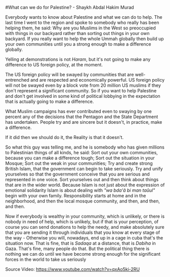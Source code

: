 #What can we do for Palestine? - Shaykh Abdal Hakim Murad

Everybody wants to know about Palestine and what we can do to help.
The last time I went to the region and spoke to somebody who really has been helping them, he said: Why are you Muslims in the West so preoccupied with things in our backyard rather than sorting out things in your own backyard. If you really want to help the whole Ummah globally then build up your own communities until you a strong enough to make a difference globally.

Yelling at demonstrations is not *Haram*, but it's not going to make any difference to US foreign policy, at the moment.

The US foreign policy will be swayed by communities that are well-entrenched and are respected and economically powerful. US foreign policy will not be swayed even by a block vote from 20 million US muslims if they don't represent a significant community. So if you want to help Palestine and don't get involved in some kind of political lobbying in the expectation that is actually going to make a difference.

What Muslim campaigns has ever contributed even to swaying by one percent any of the decisions that the Pentagon and the State Department has undertaken. People try and are sincere but it doesn't, in practice, make a difference. 

If it did then we should do it, the Reality is that it doesn't.

So what this guy was telling me, and he is somebody who has given millions to Palestinian things of all kinds, he said: Sort out your own communities, because you can make a difference tough; Sort out the situation in your Mosque; Sort out the weak in your communities; Try and create strong British Islam, that the government can begin to take seriously. Try and unify yourselves so that the government conceive that you are serious and represented in one voice. Sort yourselves out and then think about things that are in the wider world. Because Islam is not just about the expression of emotional solidarity Islam is about dealing with *"wa bda'â bi man taûul"* begin with your own family. Responsibility starts at home and in the neighborhood, and then the local mosque community, and then, and then, and then. 

Now if everybody is wealthy in your community, which is unlikely, or there is nobody in need of help, which is unlikely, but if that is your perception, of course you can send donations to help the needy, and make absolutely sure that you are sending it through individuals that you know at every stage of the way - Otherwise you will, nowadays, end up in a cage in cuba that's the situation now. That is fine, that is *Sadaqa* at a distance, that is *Dabiha* in Gaza. That's fine, many people do that. But the political thing there is nothing we can do until we have become strong enough for the significant forces in the world to take us seriously

Source Video:
https://www.youtube.com/watch?v=qxAo5ki-2RU

